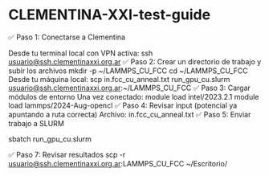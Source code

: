 # CLEMENTINA-XXI-test-guide

✅ Paso 1: Conectarse a Clementina

Desde tu terminal local con VPN activa:
ssh usuario@ssh.clementinaxxi.org.ar
✅ Paso 2: Crear un directorio de trabajo y subir los archivos
mkdir -p ~/LAMMPS_CU_FCC
cd ~/LAMMPS_CU_FCC
Desde tu máquina local:
scp in.fcc_cu_anneal.txt run_gpu_cu.slurm usuario@ssh.clementinaxxi.org.ar:~/LAMMPS_CU_FCC
✅ Paso 3: Cargar módulos de entorno
Una vez conectado:
module load intel/2023.2.1
module load lammps/2024-Aug-opencl
✅ Paso 4: Revisar input (potencial ya apuntando a ruta correcta)
Archivo: in.fcc_cu_anneal.txt
✅ Paso 5: Enviar trabajo a SLURM

sbatch run_gpu_cu.slurm

✅ Paso 7: Revisar resultados
scp -r usuario@ssh.clementinaxxi.org.ar:LAMMPS_CU_FCC ~/Escritorio/
